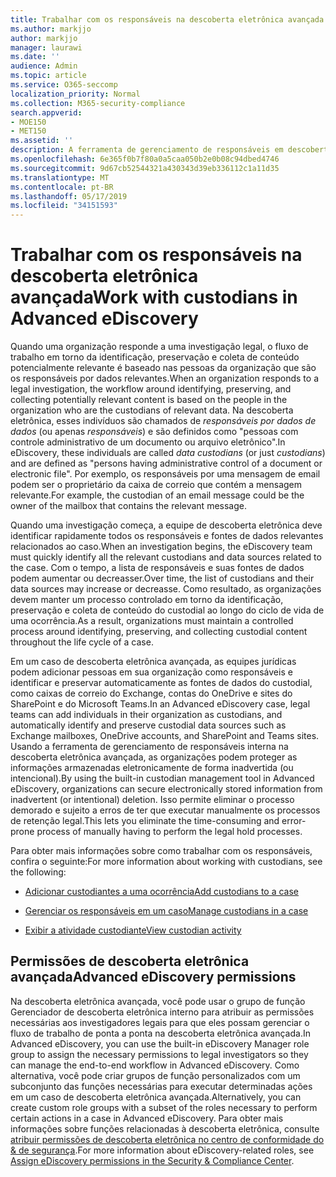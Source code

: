 ```yaml
---
title: Trabalhar com os responsáveis na descoberta eletrônica avançada
ms.author: markjjo
author: markjjo
manager: laurawi
ms.date: ''
audience: Admin
ms.topic: article
ms.service: O365-seccomp
localization_priority: Normal
ms.collection: M365-security-compliance
search.appverid:
- MOE150
- MET150
ms.assetid: ''
description: A ferramenta de gerenciamento de responsáveis em descoberta eletrônica avançada permite que você gerencie o fluxo de trabalho em torno da identificação, preservação e coleta de dados associados às pessoas de interesse em um caso jurídico.
ms.openlocfilehash: 6e365f0b7f80a0a5caa050b2e0b08c94dbed4746
ms.sourcegitcommit: 9d67cb52544321a430343d39eb336112c1a11d35
ms.translationtype: MT
ms.contentlocale: pt-BR
ms.lasthandoff: 05/17/2019
ms.locfileid: "34151593"
---
```

# <a name="work-with-custodians-in-advanced-ediscovery"></a><span data-ttu-id="02587-103">Trabalhar com os responsáveis na descoberta eletrônica avançada</span><span class="sxs-lookup"><span data-stu-id="02587-103">Work with custodians in Advanced eDiscovery</span></span>

<span data-ttu-id="02587-104">Quando uma organização responde a uma investigação legal, o fluxo de trabalho em torno da identificação, preservação e coleta de conteúdo potencialmente relevante é baseado nas pessoas da organização que são os responsáveis por dados relevantes.</span><span class="sxs-lookup"><span data-stu-id="02587-104">When an organization responds to a legal investigation, the workflow around identifying, preserving, and collecting potentially relevant content is based on the people in the organization who are the custodians of relevant data.</span></span> <span data-ttu-id="02587-105">Na descoberta eletrônica, esses indivíduos são chamados de *responsáveis por dados de dados* (ou apenas *responsáveis*) e são definidos como "pessoas com controle administrativo de um documento ou arquivo eletrônico".</span><span class="sxs-lookup"><span data-stu-id="02587-105">In eDiscovery, these individuals are called *data custodians* (or just *custodians*) and are defined as "persons having administrative control of a document or electronic file".</span></span> <span data-ttu-id="02587-106">Por exemplo, os responsáveis por uma mensagem de email podem ser o proprietário da caixa de correio que contém a mensagem relevante.</span><span class="sxs-lookup"><span data-stu-id="02587-106">For example, the custodian of an email message could be the owner of the mailbox that contains the relevant message.</span></span>  

<span data-ttu-id="02587-107">Quando uma investigação começa, a equipe de descoberta eletrônica deve identificar rapidamente todos os responsáveis e fontes de dados relevantes relacionados ao caso.</span><span class="sxs-lookup"><span data-stu-id="02587-107">When an investigation begins, the eDiscovery team must quickly identify all the relevant custodians and data sources related to the case.</span></span> <span data-ttu-id="02587-108">Com o tempo, a lista de responsáveis e suas fontes de dados podem aumentar ou decreasser.</span><span class="sxs-lookup"><span data-stu-id="02587-108">Over time, the list of custodians and their data sources may increase or decreasse.</span></span> <span data-ttu-id="02587-109">Como resultado, as organizações devem manter um processo controlado em torno da identificação, preservação e coleta de conteúdo do custodial ao longo do ciclo de vida de uma ocorrência.</span><span class="sxs-lookup"><span data-stu-id="02587-109">As a result, organizations must maintain a controlled process around identifying, preserving, and collecting custodial content throughout the life cycle of a case.</span></span>

<span data-ttu-id="02587-110">Em um caso de descoberta eletrônica avançada, as equipes jurídicas podem adicionar pessoas em sua organização como responsáveis e identificar e preservar automaticamente as fontes de dados do custodial, como caixas de correio do Exchange, contas do OneDrive e sites do SharePoint e do Microsoft Teams.</span><span class="sxs-lookup"><span data-stu-id="02587-110">In an Advanced eDiscovery case, legal teams can add individuals in their organization as custodians, and automatically identify and preserve custodial data sources such as Exchange mailboxes, OneDrive accounts, and SharePoint and Teams sites.</span></span> <span data-ttu-id="02587-111">Usando a ferramenta de gerenciamento de responsáveis interna na descoberta eletrônica avançada, as organizações podem proteger as informações armazenadas eletronicamente de forma inadvertida (ou intencional).</span><span class="sxs-lookup"><span data-stu-id="02587-111">By using the built-in custodian management tool in Advanced eDiscovery, organizations can secure electronically stored information from inadvertent (or intentional) deletion.</span></span> <span data-ttu-id="02587-112">Isso permite eliminar o processo demorado e sujeito a erros de ter que executar manualmente os processos de retenção legal.</span><span class="sxs-lookup"><span data-stu-id="02587-112">This lets you eliminate the time-consuming and error-prone process of manually having to perform the legal hold processes.</span></span> 

<span data-ttu-id="02587-113">Para obter mais informações sobre como trabalhar com os responsáveis, confira o seguinte:</span><span class="sxs-lookup"><span data-stu-id="02587-113">For more information about working with custodians, see the following:</span></span> 

- [<span data-ttu-id="02587-114">Adicionar custodiantes a uma ocorrência</span><span class="sxs-lookup"><span data-stu-id="02587-114">Add custodians to a case</span></span>](add-custodians-to-case.md)

- [<span data-ttu-id="02587-115">Gerenciar os responsáveis em um caso</span><span class="sxs-lookup"><span data-stu-id="02587-115">Manage custodians in a case</span></span>](manage-new-custodians.md)

- [<span data-ttu-id="02587-116">Exibir a atividade custodiante</span><span class="sxs-lookup"><span data-stu-id="02587-116">View custodian activity</span></span>](view-custodian-activity.md)

## <a name="advanced-ediscovery-permissions"></a><span data-ttu-id="02587-117">Permissões de descoberta eletrônica avançada</span><span class="sxs-lookup"><span data-stu-id="02587-117">Advanced eDiscovery permissions</span></span>

<span data-ttu-id="02587-118">Na descoberta eletrônica avançada, você pode usar o grupo de função Gerenciador de descoberta eletrônica interno para atribuir as permissões necessárias aos investigadores legais para que eles possam gerenciar o fluxo de trabalho de ponta a ponta na descoberta eletrônica avançada.</span><span class="sxs-lookup"><span data-stu-id="02587-118">In Advanced eDiscovery, you can use the built-in eDiscovery Manager role group to assign the necessary permissions to legal investigators so they can manage the end-to-end workflow in Advanced eDiscovery.</span></span> <span data-ttu-id="02587-119">Como alternativa, você pode criar grupos de função personalizados com um subconjunto das funções necessárias para executar determinadas ações em um caso de descoberta eletrônica avançada.</span><span class="sxs-lookup"><span data-stu-id="02587-119">Alternatively, you can create custom role groups with a subset of the roles necessary to perform certain actions in a case in Advanced eDiscovery.</span></span> <span data-ttu-id="02587-120">Para obter mais informações sobre funções relacionadas à descoberta eletrônica, consulte [atribuir permissões de descoberta eletrônica no centro de conformidade do & de segurança](../assign-ediscovery-permissions.md).</span><span class="sxs-lookup"><span data-stu-id="02587-120">For more information about eDiscovery-related roles, see [Assign eDiscovery permissions in the Security & Compliance Center](../assign-ediscovery-permissions.md).</span></span>
